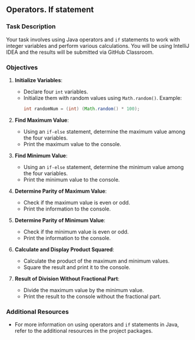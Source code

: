 ## Operators. If statement

### Task Description

Your task involves using Java operators and `if` statements to work with integer variables and perform various calculations. You will be using IntelliJ IDEA and the results will be submitted via GitHub Classroom.

### Objectives

1. **Initialize Variables**:
    - Declare four `int` variables.
    - Initialize them with random values using `Math.random()`. Example:
      ```java
      int randomNum = (int) (Math.random() * 100);
      ```

2. **Find Maximum Value**:
    - Using an `if-else` statement, determine the maximum value among the four variables.
    - Print the maximum value to the console.

3. **Find Minimum Value**:
    - Using an `if-else` statement, determine the minimum value among the four variables.
    - Print the minimum value to the console.

4. **Determine Parity of Maximum Value**:
    - Check if the maximum value is even or odd.
    - Print the information to the console.

5. **Determine Parity of Minimum Value**:
    - Check if the minimum value is even or odd.
    - Print the information to the console.

6. **Calculate and Display Product Squared**:
    - Calculate the product of the maximum and minimum values.
    - Square the result and print it to the console.

7. **Result of Division Without Fractional Part**:
    - Divide the maximum value by the minimum value.
    - Print the result to the console without the fractional part.

### Additional Resources

- For more information on using operators and `if` statements in Java, refer to the additional resources in the project packages. 